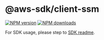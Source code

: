 # @aws-sdk/client-ssm

[![NPM version](https://img.shields.io/npm/v/@aws-sdk/client-ssm/beta.svg)](https://www.npmjs.com/package/@aws-sdk/client-ssm)
[![NPM downloads](https://img.shields.io/npm/dm/@aws-sdk/client-ssm.svg)](https://www.npmjs.com/package/@aws-sdk/client-ssm)

For SDK usage, please step to [SDK readme](https://github.com/aws/aws-sdk-js-v3).

